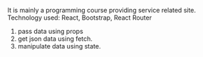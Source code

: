 It is mainly a programming course providing service related site. 
Technology used: React, Bootstrap, React Router
1. pass data using props
2. get json data using fetch.
3. manipulate data using state.
